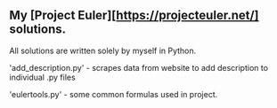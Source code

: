 ## My [Project Euler][https://projecteuler.net/] solutions.

All solutions are written solely by myself in Python.

'add_description.py' - scrapes data from website to add description to individual .py files

'eulertools.py' - some common formulas used in project.
